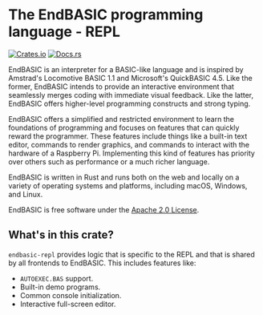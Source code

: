 # The EndBASIC programming language - REPL

[![Crates.io](https://img.shields.io/crates/v/endbasic-repl.svg)](https://crates.io/crates/endbasic-repl/)
[![Docs.rs](https://docs.rs/endbasic-repl/badge.svg)](https://docs.rs/endbasic-repl/)

EndBASIC is an interpreter for a BASIC-like language and is inspired by
Amstrad's Locomotive BASIC 1.1 and Microsoft's QuickBASIC 4.5.  Like the former,
EndBASIC intends to provide an interactive environment that seamlessly merges
coding with immediate visual feedback.  Like the latter, EndBASIC offers
higher-level programming constructs and strong typing.

EndBASIC offers a simplified and restricted environment to learn the foundations
of programming and focuses on features that can quickly reward the programmer.
These features include things like a built-in text editor, commands to
render graphics, and commands to interact with the hardware of a Raspberry
Pi.  Implementing this kind of features has priority over others such as
performance or a much richer language.

EndBASIC is written in Rust and runs both on the web and locally on a variety of
operating systems and platforms, including macOS, Windows, and Linux.

EndBASIC is free software under the [Apache 2.0 License](LICENSE).

## What's in this crate?

`endbasic-repl` provides logic that is specific to the REPL and that is shared
by all frontends to EndBASIC.  This includes features like:

*   `AUTOEXEC.BAS` support.
*   Built-in demo programs.
*   Common console initialization.
*   Interactive full-screen editor.
